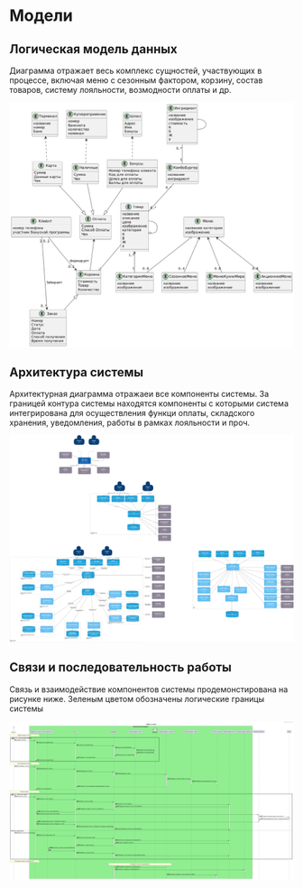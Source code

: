 # Модели

## Логическая модель данных

Диаграмма отражает весь комплекс сущностей, участвующих в процессе, включая меню с сезонным фактором, корзину, состав товаров, систему лояльности, возмодности оплаты и др.

![](diagrams/DataModel.png)

## Архитектура системы

Архитектурная диаграмма отражаеи все компоненты системы. За границей контура системы находятся компоненты с которыми система интегрирована для осуществления функци оплаты, складского хранения, уведомления, работы в рамках лояльности и проч.

![](diagrams/Architecture.png)

## Связи и последовательность работы

Связь и взаимодействие компонентов системы продемонстирована на рисунке ниже. Зеленым цветом обозначены логические границы системы
 
![](diagrams/Sequence_diagram.png)
